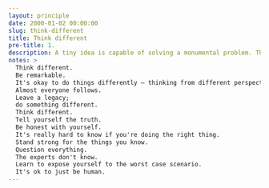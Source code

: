 ```yaml
---
layout: principle
date: 2000-01-02 00:00:00
slug: think-different
title: Think different
pre-title: 1.
description: A tiny idea is capable of solving a monumental problem. Think outside of the box, but don't lie to yourself.
notes: >
  Think different.
  Be remarkable.
  It's okay to do things differently – thinking from different perspectives.
  Almost everyone follows.
  Leave a legacy;
  do something different.
  Think different.
  Tell yourself the truth.
  Be honest with yourself.
  It's really hard to know if you're doing the right thing.
  Stand strong for the things you know.
  Question everything.
  The experts don't know.
  Learn to expose yourself to the worst case scenario.
  It's ok to just be human.
---
```

